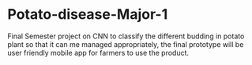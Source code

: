 # Potato-disease-Major-1
Final Semester project on CNN to classify the different budding in potato plant so that it can me managed appropriately, the final prototype will be user friendly mobile app for farmers to use the product.
